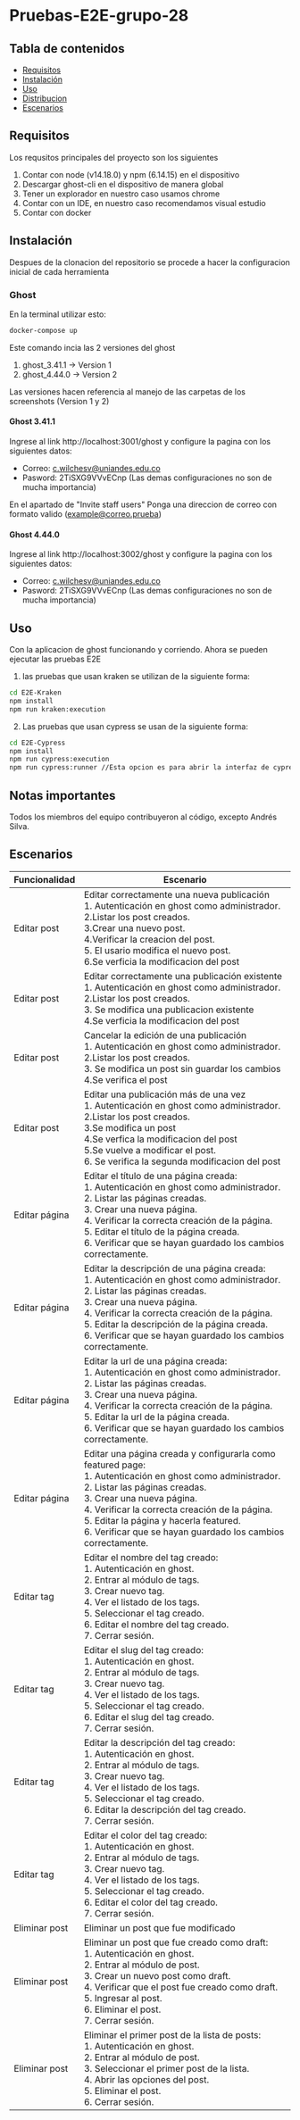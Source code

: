 # Pruebas-E2E-grupo-28

## Tabla de contenidos

- [Requisitos](#requisitos)
- [Instalación](#instalación)
- [Uso](#uso)
- [Distribucion](#Distribucion)
- [Escenarios](#Escenarios)

## Requisitos

Los requsitos principales del proyecto son los siguientes

1. Contar con node (v14.18.0) y npm (6.14.15) en el dispositivo
2. Descargar ghost-cli en el dispositivo de manera global
3. Tener un explorador en nuestro caso usamos chrome
4. Contar con un IDE, en nuestro caso recomendamos visual estudio
5. Contar con docker

## Instalación

Despues de la clonacion del repositorio se procede a hacer la configuracion inicial de cada herramienta

### Ghost

En la terminal utilizar esto:

```bash
docker-compose up
```

Este comando incia las 2 versiones del ghost

1. ghost_3.41.1 -> Version 1
2. ghost_4.44.0 -> Version 2

Las versiones hacen referencia al manejo de las carpetas de los screenshots (Version 1 y 2)

#### Ghost 3.41.1

Ingrese al link http://localhost:3001/ghost y configure la pagina con los siguientes datos:

- Correo: c.wilchesv@uniandes.edu.co
- Pasword: 2TiSXG9VVvECnp
  (Las demas configuraciones no son de mucha importancia)

En el apartado de "Invite staff users"
Ponga una direccion de correo con formato valido (example@correo.prueba)

#### Ghost 4.44.0

Ingrese al link http://localhost:3002/ghost y configure la pagina con los siguientes datos:

- Correo: c.wilchesv@uniandes.edu.co
- Pasword: 2TiSXG9VVvECnp
  (Las demas configuraciones no son de mucha importancia)

## Uso

Con la aplicacion de ghost funcionando y corriendo. Ahora se pueden ejecutar las pruebas E2E

1. las pruebas que usan kraken se utilizan de la siguiente forma:

```bash
cd E2E-Kraken
npm install
npm run kraken:execution
```

2. Las pruebas que usan cypress se usan de la siguiente forma:

```bash
cd E2E-Cypress
npm install
npm run cypress:execution
npm run cypress:runner //Esta opcion es para abrir la interfaz de cypress
```

## Notas importantes

Todos los miembros del equipo contribuyeron al código, excepto Andrés Silva.

## Escenarios

| Funcionalidad | Escenario                                                                                                                                                                                                                                                                                                                                   |
| ------------- | ------------------------------------------------------------------------------------------------------------------------------------------------------------------------------------------------------------------------------------------------------------------------------------------------------------------------------------------- |
| Editar post   | Editar correctamente una nueva publicación<br>1. Autenticación en ghost como administrador.<br>2.Listar los post creados.<br>3.Crear una nuevo post.<br>4.Verificar la creacion del post.<br>5. El usario modifica el nuevo post.<br>6.Se verficia la modificacion del post                                                                 |
| Editar post   | Editar correctamente una publicación existente<br>1. Autenticación en ghost como administrador.<br>2.Listar los post creados.<br>3. Se modifica una publicacion existente<br>4.Se verficia la modificacion del post                                                                                                                         |
| Editar post   | Cancelar la edición de una publicación<br>1. Autenticación en ghost como administrador.<br>2.Listar los post creados.<br>3. Se modifica un post sin guardar los cambios<br>4.Se verifica el post                                                                                                                                            |
| Editar post   | Editar una publicación más de una vez<br>1. Autenticación en ghost como administrador.<br>2.Listar los post creados.<br>3.Se modifica un post<br>4.Se verfica la modificacion del post<br>5.Se vuelve a modificar el post.<br>6. Se verifica la segunda modificacion del post                                                               |
| Editar página | Editar el título de una página creada:<br>1. Autenticación en ghost como administrador.<br>2. Listar las páginas creadas.<br>3. Crear una nueva página.<br>4. Verificar la correcta creación de la página.<br>5. Editar el título de la página creada.<br>6. Verificar que se hayan guardado los cambios correctamente.                     |
| Editar página | Editar la descripción de una página creada:<br>1. Autenticación en ghost como administrador.<br>2. Listar las páginas creadas.<br>3. Crear una nueva página.<br>4. Verificar la correcta creación de la página.<br>5. Editar la descripción de la página creada.<br>6. Verificar que se hayan guardado los cambios correctamente.           |
| Editar página | Editar la url de una página creada:<br>1. Autenticación en ghost como administrador.<br>2. Listar las páginas creadas.<br>3. Crear una nueva página.<br>4. Verificar la correcta creación de la página.<br>5. Editar la url de la página creada.<br>6. Verificar que se hayan guardado los cambios correctamente.                           |
| Editar página | Editar una página creada y configurarla como featured page:<br>1. Autenticación en ghost como administrador.<br>2. Listar las páginas creadas.<br>3. Crear una nueva página.<br>4. Verificar la correcta creación de la página.<br>5. Editar la página y hacerla featured.<br>6. Verificar que se hayan guardado los cambios correctamente. |
| Editar tag    | Editar el nombre del tag creado:<br>1. Autenticación en ghost.<br>2. Entrar al módulo de tags.<br>3. Crear nuevo tag.<br>4. Ver el listado de los tags.<br>5. Seleccionar el tag creado.<br>6. Editar el nombre del tag creado.<br>7. Cerrar sesión.                                                                                        |
| Editar tag    | Editar el slug del tag creado:<br>1. Autenticación en ghost.<br>2. Entrar al módulo de tags.<br>3. Crear nuevo tag.<br>4. Ver el listado de los tags.<br>5. Seleccionar el tag creado.<br>6. Editar el slug del tag creado.<br>7. Cerrar sesión.                                                                                            |
| Editar tag    | Editar la descripción del tag creado:<br>1. Autenticación en ghost.<br>2. Entrar al módulo de tags.<br>3. Crear nuevo tag.<br>4. Ver el listado de los tags.<br>5. Seleccionar el tag creado.<br>6. Editar la descripción del tag creado.<br>7. Cerrar sesión.                                                                              |
| Editar tag    | Editar el color del tag creado:<br>1. Autenticación en ghost.<br>2. Entrar al módulo de tags.<br>3. Crear nuevo tag.<br>4. Ver el listado de los tags.<br>5. Seleccionar el tag creado.<br>6. Editar el color del tag creado.<br>7. Cerrar sesión.                                                                                          |
| Eliminar post | Eliminar un post que fue modificado                                                                                                                                                                                                                                                                                                         |
| Eliminar post | Eliminar un post que fue creado como draft:<br>1. Autenticación en ghost.<br>2. Entrar al módulo de post.<br>3. Crear un nuevo post como draft.<br>4. Verificar que el post fue creado como draft.<br>5. Ingresar al post.<br>6. Eliminar el post.<br>7. Cerrar sesión.                                                                     |
| Eliminar post | Eliminar el primer post de la lista de posts:<br>1. Autenticación en ghost.<br>2. Entrar al módulo de post.<br>3. Seleccionar el primer post de la lista.<br>4. Abrir las opciones del post.<br>5. Eliminar el post.<br>6. Cerrar sesión.                                                                                                   |
